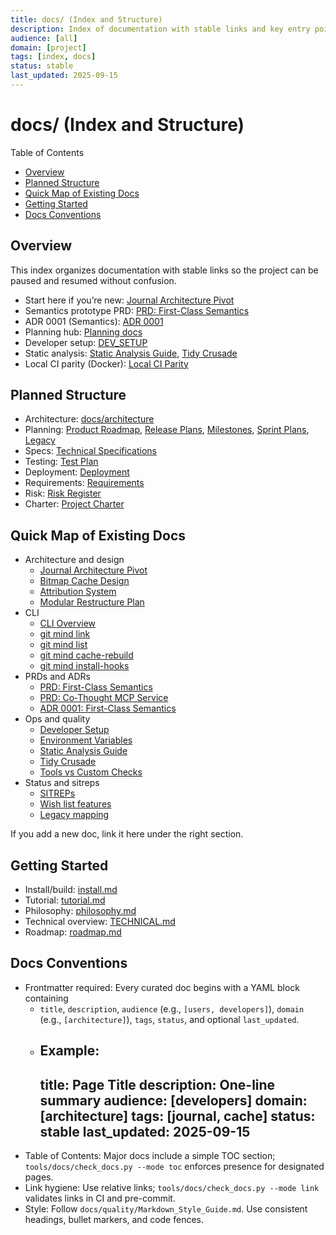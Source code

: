 ```yaml
---
title: docs/ (Index and Structure)
description: Index of documentation with stable links and key entry points.
audience: [all]
domain: [project]
tags: [index, docs]
status: stable
last_updated: 2025-09-15
---
```


# docs/ (Index and Structure)

Table of Contents

- [Overview](#overview)
- [Planned Structure](#planned-structure)
- [Quick Map of Existing Docs](#quick-map-of-existing-docs)
- [Getting Started](#getting-started)
 - [Docs Conventions](#docs-conventions)

## Overview

This index organizes documentation with stable links so the project can be paused and resumed without confusion.

- Start here if you’re new: [Journal Architecture Pivot](architecture/journal-architecture-pivot.md)
- Semantics prototype PRD: [PRD: First-Class Semantics](PRDs/PRD-git-mind-semantics-time-travel-prototype.md)
- ADR 0001 (Semantics): [ADR 0001](adr/0001-first-class-semantics.md)
- Planning hub: [Planning docs](planning/)
- Developer setup: [DEV_SETUP](DEV_SETUP.md)
- Static analysis: [Static Analysis Guide](quality/static-analysis-guide.md), [Tidy Crusade](quality/TIDY_CLANG_CRUSADE.md)
- Local CI parity (Docker): [Local CI Parity](quality/local-ci-parity.md)

## Planned Structure

- Architecture: [docs/architecture](architecture/)
- Planning: [Product Roadmap](planning/Product_Roadmap.md), [Release Plans](planning/Release_Plans.md), [Milestones](planning/Milestones.md), [Sprint Plans](planning/Sprint_Plans.md), [Legacy](../.legacy/)
- Specs: [Technical Specifications](specs/Technical_Specifications.md)
- Testing: [Test Plan](testing/Test_Plan.md)
- Deployment: [Deployment](deployment/Deployment.md)
- Requirements: [Requirements](requirements/Requirements.md)
- Risk: [Risk Register](risk/Risk_Register.md)
- Charter: [Project Charter](charter/Project_Charter.md)

## Quick Map of Existing Docs

- Architecture and design
  - [Journal Architecture Pivot](architecture/journal-architecture-pivot.md)
  - [Bitmap Cache Design](architecture/bitmap-cache-design.md)
  - [Attribution System](architecture/attribution-system.md)
  - [Modular Restructure Plan](architecture/MODULAR_RESTRUCTURE_PLAN.md)
- CLI
  - [CLI Overview](cli/gitmind.md)
  - [git mind link](cli/gitmind-link.md)
  - [git mind list](cli/gitmind-list.md)
  - [git mind cache-rebuild](cli/gitmind-cache-rebuild.md)
  - [git mind install-hooks](cli/gitmind-install-hooks.md)
- PRDs and ADRs
  - [PRD: First-Class Semantics](PRDs/PRD-git-mind-semantics-time-travel-prototype.md)
  - [PRD: Co‑Thought MCP Service](PRDs/PRD-co-thought-mcp-service.md)
  - [ADR 0001: First-Class Semantics](adr/0001-first-class-semantics.md)
- Ops and quality
  - [Developer Setup](DEV_SETUP.md)
  - [Environment Variables](operations/Environment_Variables.md)
  - [Static Analysis Guide](quality/static-analysis-guide.md)
  - [Tidy Crusade](quality/TIDY_CLANG_CRUSADE.md)
  - [Tools vs Custom Checks](quality/tools-vs-custom-checks.md)
- Status and sitreps
  - [SITREPs](sitrep/)
  - [Wish list features](wish-list-features/)
  - [Legacy mapping](Legacy_Mapping.md)

If you add a new doc, link it here under the right section.

## Getting Started

- Install/build: [install.md](install.md)
- Tutorial: [tutorial.md](tutorial.md)
- Philosophy: [philosophy.md](philosophy.md)
- Technical overview: [TECHNICAL.md](TECHNICAL.md)
- Roadmap: [roadmap.md](roadmap.md)

## Docs Conventions

- Frontmatter required: Every curated doc begins with a YAML block containing
  - `title`, `description`, `audience` (e.g., `[users, developers]`), `domain` (e.g., `[architecture]`), `tags`, `status`, and optional `last_updated`.
  - Example:
    ---
    title: Page Title
    description: One-line summary
    audience: [developers]
    domain: [architecture]
    tags: [journal, cache]
    status: stable
    last_updated: 2025-09-15
    ---
- Table of Contents: Major docs include a simple TOC section; `tools/docs/check_docs.py --mode toc` enforces presence for designated pages.
- Link hygiene: Use relative links; `tools/docs/check_docs.py --mode link` validates links in CI and pre-commit.
- Style: Follow `docs/quality/Markdown_Style_Guide.md`. Use consistent headings, bullet markers, and code fences.
